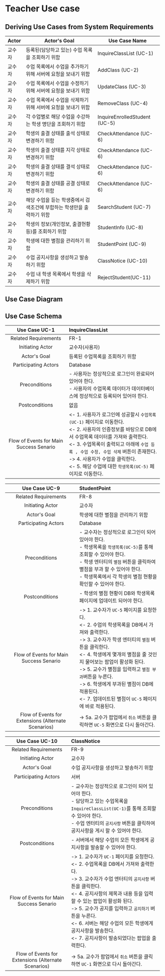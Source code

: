 # Teacher Use case

## Deriving Use Cases from System Requirements

| Actor  | Actor's Goal                               | Use Case Name    |
| ------ | ---------------------------------------------------- | ---------------- |
| 교수자 | 등록된(담당하고 있는) 수업 목록을 조회하기 위함	| InquireClassList (UC-1) |
| 교수자 | 수업 목록에서 수업을 추가하기 위해 서버에 요청을 보내기 위함 | AddClass (UC-2) |
| 교수자 | 수업 목록에서 수업을 수정하기 위해 서버에 요청을 보내기 위함 | UpdateClass (UC-3) |
| 교수자 | 수업 목록에서 수업을 삭제하기 위해 서버에 요청을 보내기 위함 | RemoveClass (UC-4) |
| 교수자 | 각 수업별로 해당 수업을 수강하는 학생 명단을 조회하기 위함 | InquireEnrolledStudent (UC-5) |
| 교수자 | 학생의 출결 상태를 출석 상태로 변경하기 위함 | CheckAttendance (UC-6) |
| 교수자 | 학생의 출결 상태를 지각 상태로 변경하기 위함 | CheckAttendance (UC-6) |
| 교수자 | 학생의 출결 상태를 결석 상태로 변경하기 위함 | CheckAttendance (UC-6) |
| 교수자 | 학생의 출결 상태를 공결 상태로 변경하기 위함 | CheckAttendance (UC-6) |
| 교수자 | 해당 수업을 듣는 학생중에서 검색조건에 부합하는 학생만을 출력하기 위함 | SearchStudent (UC-7) |
| 교수자 | 학생의 정보(개인정보, 출결현황 등)를 조회하기 위함 | StudentInfo (UC-8) |
| 교수자 | 학생에 대한 별점을 관리하기 위함 | StudentPoint (UC-9) |
| 교수자 | 수업 공지사항을 생성하고 발송하기 위함 | ClassNotice (UC-10) |
| 교수자 | 수업 내 학생 목록에서 학생을 삭제하기 위함 | RejectStudent(UC-11) |


## Use Case Diagram

## Use Case Schema

Use Case UC-1 | InquireClassList |
:--:|:--|
Related Requirements| FR-1|
Initiating Actor| 교수자(사용자) |
Actor's Goal| 등록된 수업목록을 조회하기 위함 |
Participating Actors| Database |
Preconditions | - 사용자는 정상적으로 로그인이 완료되어 있어야 한다.<br>- 사용자의 수업목록 데이터가 데이터베이스에 정상적으로 등록되어 있어야 한다.|
Postconditions| 없음 |
Flow of Events for Main Success Senario|<- 1. 사용자가 로그인에 성공할시 ``수업목록(UC-1)`` 페이지로 이동한다. <br><- 2. 사용자의 인증정보를 바탕으로 DB에서 수업목록 데이터를 가져와 출력한다. <br><- 3. 수업목록이 출력되고 아래에 ``수업 등록 , 수업 수정, 수업 삭제`` 버튼이 존재한다.<br>-> 4. 사용자가 수업을 클릭한다.<br><- 5. 해당 수업에 대한 ``학생목록(UC-5)`` 페이지로 이동한다.|여부를 입력받는다.<br> <- 4-a. `예` 클릭 시 수강 정보를 DB에 저장하고 `UC-1`로 이동한다.<br> &nbsp;&nbsp;&nbsp;&nbsp; 4-b. `아니요` 클릭 시 `UC-1`로 이동한다. |

Use Case UC-9 | StudentPoint
:--:|:--
Related Requirements | FR-8
Initiating Actor | 교수자
Actor's Goal | 학생에 대한 별점을 관리하기 위함
Participating Actors | Database
Preconditions | - 교수자는 정상적으로 로그인이 되어 있어야 한다.<br>- 학생목록을 `학생목록(UC-5)`를 통해 조회할 수 있어야 한다.<br>- 학생 엔터티의 `별점` 버튼을 클릭하여 별점을 부과 할 수 있어야 한다.<br>- 학생목록에서 각 학생의 별점 현황을 확인할 수 있어야 한다.
Postconditions | - 학생의 별점 현황이 DB와 학생목록 페이지에 업데이트 되어야 한다.
Flow of Events for Main Success Senario | -> 1. 교수자가 `UC-5` 페이지를 요청한다.<br><- 2. 수업의 학생목록을 DB에서 가져와 출력한다.<br>-> 3. 교수자가 학생 엔터티의 `별점` 버튼을 클릭한다.<br><- 4. 학생에게 몇개의 별점을 줄 것인지 물어보는 팝업이 활성화 된다.<br>-> 5. 교수가 별점을 입력하고 `별점 부과`버튼을 누른다.<br>-> 6. 학생에게 부과된 별점이 DB에 적용된다.<br><- 7. 업데이트된 별점이 `UC-5` 페이지에 바로 적용된다.
Flow of Events for Extensions (Alternate Scenarios) | -> 5a. 교수가 팝업에서 `취소` 버튼을 클릭하면 `UC-5` 화면으로 다시 돌아간다.

Use Case UC-10 | ClassNotice
:--:|:--
Related Requirements | FR-9
Initiating Actor | 교수자
Actor's Goal | 수업 공지사항을 생성하고 발송하기 위함
Participating Actors | 서버
Preconditions | - 교수자는 정상적으로 로그인이 되어 있어야 한다.<br>- 담당하고 있는 수업목록을 `InquireClassList(UC-1)`를 통해 조회할 수 있어야 한다.<br>- 수업 엔터티의 `공지사항` 버튼을 클릭하여 공지사항을 게시 할 수 있어야 한다.
Postconditions | - 서버에서 해당 수업의 모든 학생에게 공지사항을 발송할 수 있어야 한다.
Flow of Events for Main Success Senario | -> 1. 교수자가 `UC-1` 페이지를 요청한다.<br><- 2. 수업목록을 DB에서 가져와 출력한다.<br>-> 3. 교수자가 수업 엔터티의 `공지사항` 버튼을 클릭한다.<br><- 4. 공지사항의 제목과 내용 등을 입력할 수 있는 팝업이 활성화 된다.<br>-> 5. 교수가 공지를 입력하고 `공지하기` 버튼을 누른다.<br><- 6. 서버는 해당 수업의 모든 학생에게 공지사항을 발송한다.<br><- 7. 공지사항이 발송되었다는 팝업을 출력한다.
Flow of Events for Extensions (Alternate Scenarios) | -> 5a. 교수가 팝업에서 `취소` 버튼을 클릭하면 `UC-1` 화면으로 다시 돌아간다.
